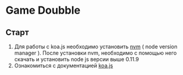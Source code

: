 # Game Doubble

## Старт

1. Для работы с koa.js необходимо установить [nvm](https://github.com/creationix/nvm) ( node version manager ).
После установки nvm, необходимо с помощью него скачать и установить node js версии выше 0.11.9
2. Ознакомиться с документацией [koa.js](http://koajs.com/)